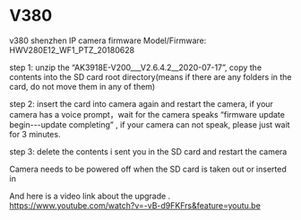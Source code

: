 # V380
v380 shenzhen IP camera firmware
Model/Firmware: HWV280E12_WF1_PTZ_20180628

step 1: unzip the “AK3918E-V200___V2.6.4.2__2020-07-17”, copy the contents into the SD card root directory(means if there are any folders in the card, do not move them in any of them)

step 2: insert the card into camera again and restart the camera, if your camera has a voice prompt，wait for the camera speaks “firmware update begin---update completing” , if your camera can not speak, please just wait for 3 minutes.

step 3: delete the contents i sent you in the SD card and restart the camera

Camera needs to be powered off when the SD card is taken out or inserted in

And here is a video link about the upgrade .
https://www.youtube.com/watch?v=-vB-d9FKFrs&feature=youtu.be
